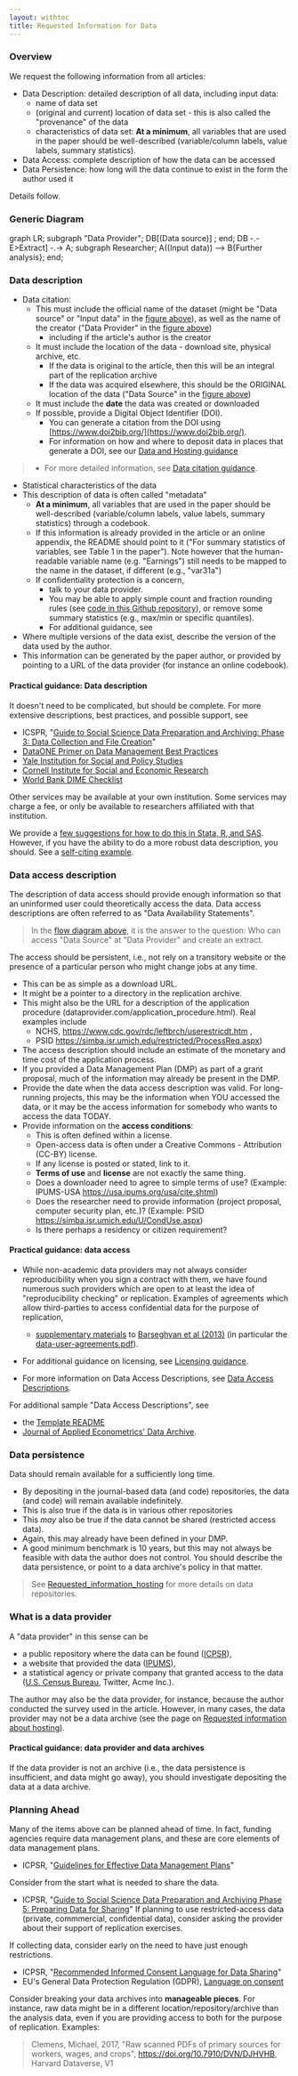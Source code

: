 ```yaml
---
layout: withtoc
title: Requested Information for Data
---
```


### Overview
We request the following information from all articles:

- Data Description: detailed description of all data, including input data:
  - name of data set
  - (original and current) location of data set - this is also called the "provenance" of the data
  - characteristics of data set: **At a minimum**, all variables that are used in the paper should be well-described (variable/column labels, value labels, summary statistics).
- Data Access: complete description of how the data can be accessed
- Data Persistence: how long will the data continue to exist in the form the author used it

Details follow.

### Generic Diagram

<div class="mermaid">
graph LR;
subgraph "Data Provider";
DB[(Data source)] ;
end;
DB -.- E>Extract] -.-> A;
subgraph Researcher;
A((Input data)) --> B{Further analysis};
end;
</div>


### Data description
- Data citation:
  - This must include the official name of the dataset (might be "Data source" or "Input data" in the [figure above](#generic-diagram)), as well as the name of the creator ("Data Provider" in the [figure above](#generic-diagram))
    - including if the article's author is the creator
  - It must include the location of the data - download site, physical archive, etc.
    - If the data is original to the article, then this will be an integral part of the replication archive
    - If the data was acquired elsewhere, this should be the ORIGINAL location of the data ("Data Source" in the [figure above](#generic-diagram))
  - It must include the **date** the data was created or downloaded
  -  If possible, provide a Digital Object Identifier (DOI). 
     - You can generate a citation from the DOI using [https://www.doi2bib.org/](https://www.doi2bib.org/).
     - For information on how and where to deposit data in places that generate a DOI, see our [Data and Hosting guidance](Requested_information_hosting.md)

>  - For more detailed information, see [Data citation guidance](Data_citation_guidance.md).

- Statistical characteristics of the data
- This description of data is often called "metadata"
  - **At a minimum**, all variables that are used in the paper should be well-described (variable/column labels, value labels, summary statistics) through a codebook.
  - If this information is already provided in the article or an online appendix, the README should point to it ("For summary statistics of variables, see Table 1 in the paper"). Note however that the human-readable variable name (e.g. "Earnings") still needs to be mapped to the name in the dataset, if different (e.g., "var31a")
  - If confidentiality protection is a concern, 
    - talk to your data provider. 
    - You may be able to apply simple count and fraction rounding rules (see [code in this Github repository](https://github.com/simsong/drb_rounder)), or remove some summary statistics (e.g., max/min or specific quantiles).
    - For additional guidance, see 
-  Where multiple versions of the data exist, describe the version of the data used by the author.
-  This information can be generated by the paper author, or provided by pointing to a URL of the data provider (for instance an online codebook).

#### Practical guidance: Data description

It doesn't need to be complicated, but should be complete. For more extensive descriptions, best practices, and possible support, see
- ICSPR, "[Guide to Social Science Data Preparation and Archiving: Phase 3: Data Collection and File Creation](https://www.icpsr.umich.edu/icpsrweb/content/deposit/guide/chapter3quant.html)"
- [DataONE Primer on Data Management Best Practices](http://www.dataone.org/sites/all/documents/DataONE_BP_Primer_020212.pdf)
- [Yale Institution for Social and Policy Studies](https://isps.yale.edu/research/data/deposit)
- [Cornell Institute for Social and Economic Research](https://ciser.cornell.edu/research/results-reproduction-r-squared-service/)
- [World Bank DIME Checklist](https://dimewiki.worldbank.org/wiki/Checklist:_Microdata_Catalog_submission)

Other services may be available at your own institution. Some services may charge a fee, or only be available to researchers affiliated with that institution.

We provide a [few suggestions for how to do this in Stata, R, and SAS](sample-information-data.md). 
However, if you have the ability to do a more robust data description, you should. See a [self-citing example](https://www2.ncrn.cornell.edu/ced2ar-web/codebooks/synlbd/v/v2).

### Data access description
The description of data access should provide enough information so that an uninformed user could theoretically access the data. Data access descriptions are often referred to as "Data Availability Statements". 

> In the [flow diagram above](#generic-diagram), it is the answer to the question: Who can access "Data Source" at "Data Provider" and create an extract.

The access  should  be persistent, i.e., not rely on a transitory website or the presence of a particular person who might change jobs at any time.

- This can be as simple as a download URL.
- It might be a pointer to a directory in the replication archive.
- This might also be the URL for a description of the application procedure (dataprovider.com/application_procedure.html). Real examples include
  - NCHS, https://www.cdc.gov/rdc/leftbrch/userestricdt.htm , 
  - PSID https://simba.isr.umich.edu/restricted/ProcessReq.aspx)
- The access description should include  an estimate of the monetary and time cost of the application process.
- If you provided a Data Management Plan (DMP) as part of a grant proposal, much of the information may already be present in the DMP.
- Provide the date when the data access description was valid. For long-running projects, this may be the information when YOU accessed the data, or it may be the access information for somebody who wants to access the data TODAY.
- Provide information on the **access conditions**:
  - This is often defined within a license.
  - Open-access data is often under a Creative Commons - Attribution (CC-BY) license.
  - If any license is posted or stated, link to it.
  - **Terms of use** and **license** are not exactly the same thing.
  - Does a downloader need to agree to simple terms of use? (Example: IPUMS-USA https://usa.ipums.org/usa/cite.shtml)
  - Does the researcher need to provide information (project proposal, computer security plan, etc.)? (Example: PSID https://simba.isr.umich.edu/U/CondUse.aspx)
  - Is there perhaps a residency or citizen requirement?


#### Practical guidance: data access

- While non-academic data providers may not always consider reproducibility when you sign a contract with them, we have found numerous such providers which are open to at least the idea of "reproducibility checking" or replication. Examples of agreements which allow third-parties to access confidential data for the purpose of replication,
  -  [supplementary materials](http://doi.org/10.3886/E116116V1)  to [Barseghyan et al (2013)](https://doi.org/10.1257/aer.103.6.2499) (in particular the [data-user-agreements.pdf](https://www.openicpsr.org/openicpsr/project/116116/version/V1/view?path=/openicpsr/116116/fcr:versions/V1/20110834_data_files/data-user-agreements.pdf&type=file)).

- For additional guidance on licensing, see [Licensing guidance](Licensing_guidance.md). 
- For more information on Data Access Descriptions, see [Data Access Descriptions](Requested_information_dcas.md).
  
For additional sample "Data Access Descriptions", see 

- the [Template README](/template_README/) 
- [Journal of Applied Econometrics' Data Archive](http://qed.econ.queensu.ca/jae/).

### Data persistence

Data should remain available for a sufficiently long time.

-  By depositing in the journal-based data (and code) repositories, the data (and code) will remain available indefinitely.
-  This is also true if the data is in various other repositories
-  This *may* also be true if the data cannot be shared (restricted access data).
- Again, this may already have been defined in your DMP.
-  A good minimum benchmark is 10 years, but this may not always be feasible with data the author does not control.
You should describe the data persistence, or point to a data archive's policy in that matter. 

> See [Requested_information_hosting](Requested_information_hosting.md) for more details on data repositories.

### What is a data provider

A "data provider" in this sense can be 
- a public repository where the data can be found ([ICPSR](https://www.icpsr.umich.edu/icpsrweb/)), 
- a website that provided the data ([IPUMS](https://usa.ipums.org/usa/)), 
- a statistical agency or private company that granted access to the data ([U.S. Census Bureau](https://www.census.gov/fsrdc), Twitter, Acme Inc.).

The author may also be the data provider, for instance, because the author conducted the survey used in the article. However, in many cases, the data provider may not be a data archive (see  the page on [Requested information about hosting](Requested_information_hosting.md)).

#### Practical guidance: data provider and data archives

If the data provider is not an archive (i.e., the data persistence is insufficient, and data might go away), you should investigate depositing the data at a data archive.


### Planning Ahead

Many of the items above can be planned ahead of time. In fact, funding agencies require data management plans, and these are core elements of data management plans.
- ICPSR, "[Guidelines for Effective Data Management Plans](https://www.icpsr.umich.edu/files/datamanagement/DataManagementPlans-All.pdf)"

Consider from the start what is needed to share the data.
- ICPSR, "[Guide to Social Science Data Preparation and Archiving
Phase 5: Preparing Data for Sharing](https://www.icpsr.umich.edu/icpsrweb/content/deposit/guide/chapter5.html)"
If planning to use restricted-access data (private, commmercial, confidential data), consider asking the provider about their support of replication exercises.

If collecting data, consider early on the need to have just enough restrictions.
- ICPSR, "[Recommended Informed Consent Language for Data Sharing](https://www.icpsr.umich.edu/icpsrweb/content/datamanagement/confidentiality/conf-language.html)"
- EU's General Data Protection Regulation (GDPR), [Language on consent](https://gdpr-info.eu/art-7-gdpr/)

Consider breaking your data archives into **manageable pieces**. For instance, raw data might be in a different location/repository/archive than the analysis data, even if you are providing access to both for the purpose of replication. Examples:

> Clemens, Michael, 2017, "Raw scanned PDFs of primary sources for workers, wages, and crops", https://doi.org/10.7910/DVN/DJHVHB, Harvard Dataverse, V1 
